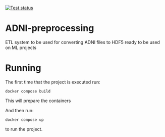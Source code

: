 [![Test status](https://github.com/PiterDaCosta/ADNI-preprocessing/actions/workflows/docker-image.yml/badge.svg)](https://github.com/PiterDaCosta/ADNI-preprocessing/actions/workflows/docker-image.yml)

# ADNI-preprocessing
ETL system to be used for converting ADNI files to HDF5 ready to be used on ML projects

# Running
The first time that the project is executed run:
```
docker compose build
```
This will prepare the containers 

And then run:
```commandline
docker compose up
```
to run the project.
